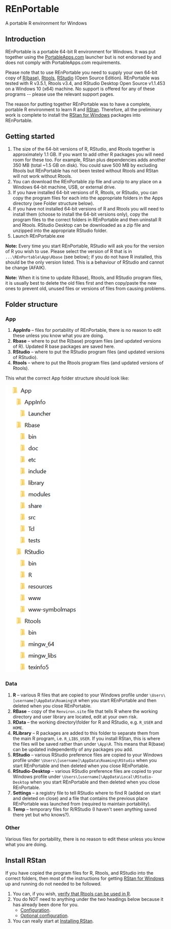 # REnPortable
A portable R environment for Windows

## Introduction
REnPortable is a portable 64-bit R environment for Windows. It was put together using the [PortableApps.com](https://portableapps.com) launcher but is not endorsed by and does not comply with PortableApps.com requirements.

Please note that to use REnPortable you need to supply your own 64-bit copy of [R(base)](https://cloud.r-project.org/), [Rtools](https://cloud.r-project.org/), [RStudio](https://www.rstudio.com/products/rstudio/download/) (Open Source Edition). REnPortable was tested with R v3.5.1, Rtools v3.4, and RStudio Desktop Open Source v1.1.453 on a Windows 10 (x64) machine. No support is offered for any of these programs -- please use the relevant support pages.

The reason for putting together REnPortable was to have a complete, portable R environment to learn R and [RStan](http://mc-stan.org/). Therefore, all the preliminary work is complete to install the [RStan for Windows](https://github.com/stan-dev/rstan/wiki/Installing-RStan-on-Windows) packages into REnPortable. 

## Getting started
1. The size of the 64-bit versions of R, RStudio, and Rtools together is approximately 1.1 GB. If you want to add other R packages you will need room for these too. For example, RStan plus dependencies adds another 350 MB (total ~1.5 GB on disk). You could save 500 MB by excluding Rtools but REnPortable has not been tested without Rtools and RStan will not work without Rtools.
1. You can download the REnPortable zip file and unzip to any place on a Windows 64-bit machine, USB, or external drive. 
1. If you have installed 64-bit versions of R, Rtools, or RStudio, you can copy the program files for each into the appropriate folders in the Apps directory (see Folder structure below).
1. If you have not installed 64-bit versions of R and Rtools you will need to install them (choose to install the 64-bit versions only), copy the program files to the correct folders in REnPortable and then uninstall R and Rtools. RStudio Desktop can be downloaded as a zip file and unzipped into the appropriate RStudio folder.
1. Launch REnPortable.exe

**Note:** Every time you start REnPortable, RStudio will ask you for the version of R you wish to use. Please select the version of R that is in `...\REnPortable\App\Rbase` (see below); if you do not have R installed, this should be the only version listed. This is a behaviour of RStudio and cannot be change (AFAIK).

**Note:** When it is time to update R(base), Rtools, and RStudio program files, it is usually best to delete the old files first and then copy/paste the new ones to prevent old, unused files or versions of files from causing problems.

## Folder structure
### App
1. **AppInfo** – files for portability of REnPortable, there is no reason to edit these unless you know what you are doing.
1. **Rbase** – where to put the R(base) program files (and updated versions of R). Updated R base packages are saved here.
1. **RStudio** – where to put the RStudio program files (and updated versions of RStudio).
1. **Rtools** – where to put the Rtools program files (and updated versions of Rtools).

This what the correct App folder structure should look like:

![App folder structure](./REnPortableAppFolder.png)

### Data
1. **R** – various R files that are copied to your Windows profile under `\Users\[username]\AppData\Roaming\R` when you start REnPortable and then deleted when you close REnPortable.
1. **RBase** – copy of the `Renviron.site` file that tells R where the working directory and user library are located, edit at your own risk.
1. **RData** – the working directory\folder for R and RStudio, e.g. `R_USER` and `HOME`.
1. **RLibrary** – R packages are added to this folder to separate them from the main R program, i.e. `R_LIBS_USER`. If you install RStan, this is where the files will be saved rather than under `\App\R`. This means that R(base) can be updated independently of any packages you add.
1. **RStudio** – various RStudio preference files are copied to your Windows profile under `\Users\[username]\AppData\Roaming\RStudio` when you start REnPortable and then deleted when you close REnPortable.
1. **RStudio-Desktop** – various RStudio preference files are copied to your Windows profile under `\Users\[username]\AppData\Local\RStudio-Desktop` when you start REnPortable and then deleted when you close REnPortable.
1. **Settings** – a registry file to tell RStudio where to find R (added on start and deleted on close) and a file that contains the previous place REnPortable was launched from (required to maintain portability).
1. **Temp** – temporary files for R/RStudio (I haven't seen anything saved there yet but who knows?).

### Other
Various files for portability, there is no reason to edit these unless you know what you are doing.

## Install RStan
If you have copied the program files for R, Rtools, and RStudio into the correct folders, then most of the instructions for getting [RStan for Windows](https://github.com/stan-dev/rstan/wiki/Installing-RStan-on-Windows) up and running do not needed to be followed.
1. You can, if you wish, [verify that Rtools can be used in R](https://github.com/stan-dev/rstan/wiki/Installing-RStan-on-Windows#verify-that-rtools-can-be-used-in-r).
1. You do NOT need to anything under the two headings below because it has already been done for you.
    - [Configuration](https://github.com/stan-dev/rstan/wiki/Installing-RStan-on-Windows#configuration).
    - [Optional configuration](https://github.com/stan-dev/rstan/wiki/Installing-RStan-on-Windows#optional-configuration).
1. You can really start at [Installing RStan](https://github.com/stan-dev/rstan/wiki/Installing-RStan-on-Windows#installing-rstan).
